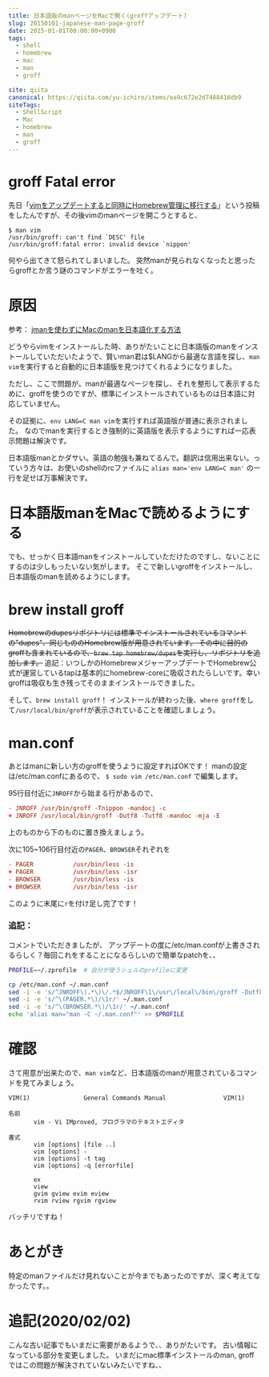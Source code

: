 ```yaml
---
title: 日本語版のmanページをMacで開く(groffアップデート)
slug: 20150101-japanese-man-page-groff
date: 2015-01-01T00:00:00+0900
tags:
  - shell
  - homebrew
  - mac
  - man
  - groff

site: qiita
canonical: https://qiita.com/yu-ichiro/items/ea9c672e2d7488416db9
siteTags:
  - ShellScript
  - Mac
  - homebrew
  - man
  - groff
---
```

# groff Fatal error
先日「[vimをアップデートすると同時にHomebrew管理に移行する](http://qiita.com/yu-ichiro/items/c9db44671701e7f485af)」という投稿をしたんですが、その後vimのmanページを開こうとすると、

```zsh:Terminal
$ man vim
/usr/bin/groff: can't find `DESC' file
/usr/bin/groff:fatal error: invalid device `nippon'
```

何やら出てきて怒られてしまいました。
突然manが見られなくなったと思ったらgroffとか言う謎のコマンドがエラーを吐く。

# 原因
参考： [jmanを使わずにMacのmanを日本語化する方法](http://tukaikta.blog135.fc2.com/blog-entry-224.html)

どうやらvimをインストールした時、ありがたいことに日本語版のmanをインストールしていただいたようで、賢いman君は$LANGから最適な言語を探し、`man vim`を実行すると自動的に日本語版を見つけてくれるようになりました。

ただし、ここで問題が。manが最適なページを探し、それを整形して表示するために、groffを使うのですが、標準にインストールされているものは日本語に対応していません。

その証拠に、`env LANG=C man vim`を実行すれば英語版が普通に表示されました。
なのでmanを実行するとき強制的に英語版を表示するようにすれば一応表示問題は解決です。

日本語版manとかダサい。英語の勉強も兼ねてるんで。翻訳は信用出来ない。っていう方々は、お使いのshellのrcファイルに
`alias man='env LANG=C man'`
の一行を足せば万事解決です。

# 日本語版manをMacで読めるようにする
でも、せっかく日本語manをインストールしていただけたのですし、ないことにするのは少しもったいない気がします。
そこで新しいgroffをインストールし、日本語版のmanを読めるようにします。

# brew install groff

~~Homebrewのdupesリポジトリには標準でインストールされているコマンドの"dupes"、同じもののHomebrew版が用意されています。
その中に目的のgroffも含まれているので、`brew tap homebrew/dupes`を実行し、リポジトリを追加します。~~
追記：いつしかのHomebrewメジャーアップデートでHomebrew公式が運営しているtapは基本的にhomebrew-coreに吸収されたらしいです。幸いgroffは吸収も生き残ってそのままインストールできました。

そして、`brew install groff`！
インストールが終わった後、`where groff`をして`/usr/local/bin/groff`が表示されていることを確認しましょう。

# man.conf

あとはmanに新しい方のgroffを使うように設定すればOKです！
manの設定は/etc/man.confにあるので、
`$ sudo vim /etc/man.conf`
で編集します。

95行目付近に`JNROFF`から始まる行があるので、

```diff:/etc/man.conf
- JNROFF /usr/bin/groff -Tnippon -mandocj -c
+ JNROFF /usr/local/bin/groff -Dutf8 -Tutf8 -mandoc -mja -E
```

上のものから下のものに置き換えましょう。

次に105~106行目付近の`PAGER`、`BROWSER`それぞれを

```diff:/etc/man.conf
- PAGER           /usr/bin/less -is
+ PAGER           /usr/bin/less -isr
- BROWSER         /usr/bin/less -is
+ BROWSER         /usr/bin/less -isr
```
このように末尾に`r`を付け足し完了です！

### 追記：
コメントでいただきましたが、
アップデートの度に/etc/man.confが上書きされるらしく？毎回これをすることになるらしいので簡単なpatchを、、

```zsh:patch.zsh
PROFILE=~/.zprofile  # 自分が使うシェルのprofileに変更

cp /etc/man.conf ~/.man.conf
sed -i -e 's/^JNROFF\(.*\)\/.*$/JNROFF\1\/usr\/local\/bin\/groff -Dutf8 -Tutf8 -mandoc -mja -E/' ~/.man.conf
sed -i -e 's/^\(PAGER.*\)/\1r/' ~/.man.conf
sed -i -e 's/^\(BROWSER.*\)/\1r/' ~/.man.conf
echo 'alias man="man -C ~/.man.conf"' >> $PROFILE
```

# 確認

さて用意が出来たので、`man vim`など、日本語版のmanが用意されているコマンドを見てみましょう。

```zsh:Terminal
VIM(1)               General Commands Manual                VIM(1)

名前
       vim - Vi IMproved, プログラマのテキストエディタ

書式
       vim [options] [file ..]
       vim [options] -
       vim [options] -t tag
       vim [options] -q [errorfile]

       ex
       view
       gvim gview evim eview
       rvim rview rgvim rgview

```

バッチリですね！


# あとがき

特定のmanファイルだけ見れないことが今までもあったのですが、深く考えてなかったです。。

# 追記(2020/02/02)

こんな古い記事でもいまだに需要があるようで、、ありがたいです。
古い情報になっている部分を変更しました。
いまだにmac標準インストールのman, groffではこの問題が解決されていないみたいですね、、
